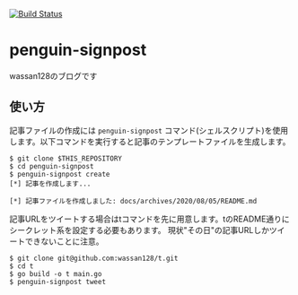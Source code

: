 [![Build Status](https://travis-ci.com/wassan128/penguin-signpost.svg?branch=master)](https://travis-ci.com/wassan128/penguin-signpost)

# penguin-signpost 

wassan128のブログです

## 使い方
記事ファイルの作成には `penguin-signpost` コマンド(シェルスクリプト)を使用します。以下コマンドを実行すると記事のテンプレートファイルを生成します。

```
$ git clone $THIS_REPOSITORY
$ cd penguin-signpost
$ penguin-signpost create
[*] 記事を作成します...

[*] 記事ファイルを作成しました: docs/archives/2020/08/05/README.md
```

記事URLをツイートする場合はtコマンドを先に用意します。tのREADME通りにシークレット系を設定する必要もあります。
現状"その日"の記事URLしかツイートできないことに注意。
```
$ git clone git@github.com:wassan128/t.git
$ cd t
$ go build -o t main.go
$ penguin-signpost tweet
```
